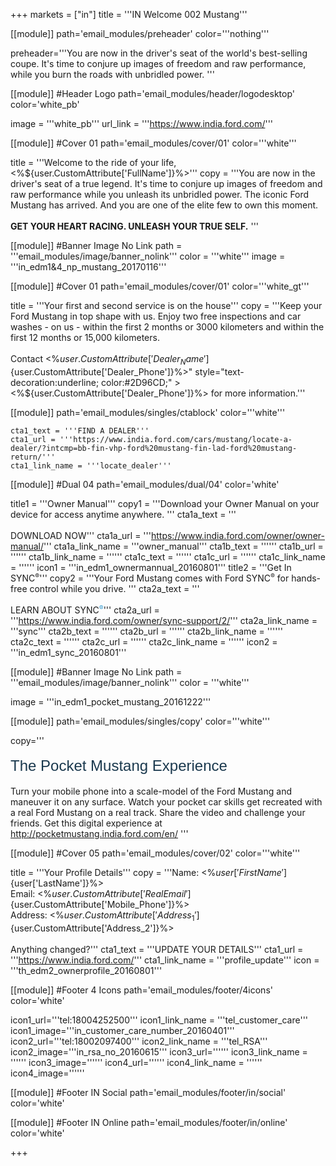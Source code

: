 +++
markets = ["in"]
title = '''IN Welcome 002 Mustang'''


[[module]]
path='email_modules/preheader'
color='''nothing'''

   preheader='''You are now in the driver's seat of the world's best-selling coupe. It's time to conjure up images of freedom and raw performance, while you burn the roads with unbridled power. '''

[[module]] #Header Logo
path='email_modules/header/logodesktop'
color='white_pb'

  image = '''white_pb'''
  url_link = '''https://www.india.ford.com/'''

[[module]] #Cover 01
path='email_modules/cover/01'
color='''white'''
 
  title = '''Welcome to the ride of your life,<br /><%${user.CustomAttribute['FullName']}%>'''
  copy = '''You are now in the driver's seat of a true legend. It's time to conjure up images of freedom and raw performance while you unleash its unbridled power. The iconic Ford Mustang has arrived. And you are one of the elite few to own this moment. <br /><br /><span style="font-weight:bold">GET YOUR HEART RACING. UNLEASH YOUR TRUE SELF.</span> '''

[[module]] #Banner Image No Link
path = '''email_modules/image/banner_nolink'''
color = '''white'''
  image = '''in_edm1&4_np_mustang_20170116'''

[[module]] #Cover 01
path='email_modules/cover/01'
color='''white_gt'''
 
  title = '''Your first and second service is on the house'''
  copy = '''Keep your Ford Mustang in top shape with us. Enjoy two free inspections and car washes - on us - within the first 2 months or 3000 kilometers and within the first 12 months or 15,000 kilometers. <br /><br />Contact <%${user.CustomAttribute['Dealer_Name']}%> on <a href="tel:<%${user.CustomAttribute['Dealer_Phone']}%>" style="text-decoration:underline; color:#2D96CD;" ><%${user.CustomAttribute['Dealer_Phone']}%></a> for more information.'''

[[module]]
path='email_modules/singles/ctablock'
color='''white'''
	
	cta1_text = '''FIND A DEALER'''
	cta1_url = '''https://www.india.ford.com/cars/mustang/locate-a-dealer/?intcmp=bb-fin-vhp-ford%20mustang-fin-lad-ford%20mustang-return/'''
	cta1_link_name = '''locate_dealer'''

[[module]] #Dual 04
path='email_modules/dual/04'
color='white'

  title1 = '''Owner Manual'''
  copy1 = '''Download your Owner Manual on your device for access anytime anywhere. '''
  cta1a_text = '''<br /><br />DOWNLOAD NOW'''
  cta1a_url = '''https://www.india.ford.com/owner/owner-manual/'''
  cta1a_link_name = '''owner_manual'''
  cta1b_text = ''''''
  cta1b_url = ''''''
  cta1b_link_name = ''''''
  cta1c_text = ''''''
  cta1c_url = ''''''
  cta1c_link_name = ''''''
  icon1 = '''in_edm1_ownermannual_20160801'''
  title2 = '''Get In SYNC<sup style="font-size: 75%; line-height: 0; position: relative; vertical-align: baseline; top: -0.5em;">®</sup>'''
  copy2 = '''Your Ford Mustang comes with Ford SYNC<sup style="font-size: 75%; line-height: 0; position: relative; vertical-align: baseline; top: -0.5em;">®</sup> for hands-free control while you drive. '''
  cta2a_text = '''<br /><br />LEARN ABOUT SYNC</a><sup style="font-size: 75%; line-height: 0; position: relative; vertical-align: baseline; color:#2d96cd; top: -0.5em;text-decoration:none">®</sup>'''
  cta2a_url = '''https://www.india.ford.com/owner/sync-support/2/'''
  cta2a_link_name = '''sync'''
  cta2b_text = ''''''
  cta2b_url = ''''''
  cta2b_link_name = ''''''
  cta2c_text = ''''''
  cta2c_url = ''''''
  cta2c_link_name = ''''''
  icon2 = '''in_edm1_sync_20160801'''

[[module]] #Banner Image No Link
path = '''email_modules/image/banner_nolink'''
color = '''white'''

  image = '''in_edm1_pocket_mustang_20161222'''

[[module]]
path='email_modules/singles/copy'
color='''white'''

copy='''<br /><br /><span style="text-align:center; font-Size:24px; line-height: 30px; font-weight: normal; font-style: regular; color:#1B394E; font-family: 'Arial','Helvetica','Sans-Serif'; padding-bottom:20px;">The Pocket Mustang Experience</span><br /><br />Turn your mobile phone into a scale-model of the Ford Mustang and maneuver it on any surface. Watch your pocket car skills get recreated with a real Ford Mustang on a real track. Share the video and challenge your friends. Get this digital experience at <a href="http://pocketmustang.india.ford.com/en/" name="pocket_mustang" style="text-decoration:underline; color:#2D96CD;" >http://pocketmustang.india.ford.com/en/</a> '''

[[module]] #Cover 05
path='email_modules/cover/02'
color='''white'''

  title = '''Your Profile Details'''
  copy = '''Name&#58; <%${user['FirstName']}%> <%${user['LastName']}%><br />Email&#58; <%${user.CustomAttribute['RealEmail']}%><br />Phone&#58; <%${user.CustomAttribute['Mobile_Phone']}%><br />Address&#58; <%${user.CustomAttribute['Address_1']}%> <%${user.CustomAttribute['Address_2']}%><br /><br />Anything changed?'''
  cta1_text = '''UPDATE YOUR DETAILS'''
  cta1_url = '''https://www.india.ford.com/'''
  cta1_link_name = '''profile_update'''
  icon = '''th_edm2_ownerprofile_20160801'''

[[module]] #Footer 4 Icons
path='email_modules/footer/4icons'
color='white'

  icon1_url='''tel:18004252500'''
  icon1_link_name = '''tel_customer_care'''
  icon1_image='''in_customer_care_number_20160401'''
  icon2_url='''tel:18002097400'''
  icon2_link_name = '''tel_RSA'''
  icon2_image='''in_rsa_no_20160615'''
  icon3_url=''''''
  icon3_link_name = ''''''
  icon3_image=''''''
  icon4_url=''''''
  icon4_link_name = ''''''
  icon4_image=''''''
  
[[module]] #Footer IN Social
path='email_modules/footer/in/social'
color='white'

[[module]] #Footer IN Online
path='email_modules/footer/in/online'
color='white'

+++